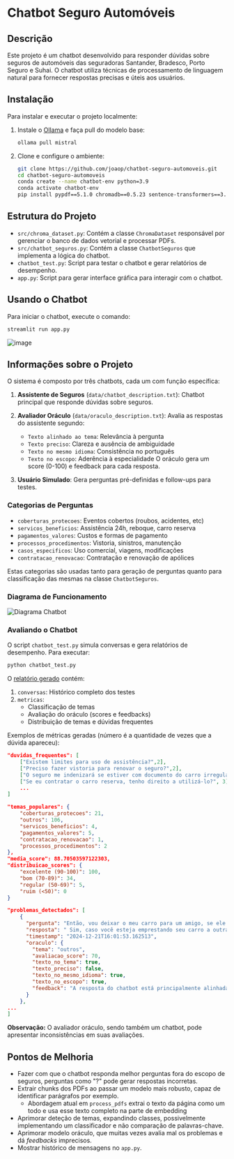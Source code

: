 # Chatbot Seguro Automóveis

## Descrição
Este projeto é um chatbot desenvolvido para responder dúvidas sobre seguros de automóveis das seguradoras Santander, Bradesco, Porto Seguro e Suhai. O chatbot utiliza técnicas de processamento de linguagem natural para fornecer respostas precisas e úteis aos usuários.

## Instalação
Para instalar e executar o projeto localmente:

1. Instale o [Ollama](https://ollama.com/download) e faça pull do modelo base:
    ```bash
    ollama pull mistral
    ```
2. Clone e configure o ambiente:
    ```bash
    git clone https://github.com/joaop/chatbot-seguro-automoveis.git
    cd chatbot-seguro-automoveis
    conda create --name chatbot-env python=3.9
    conda activate chatbot-env
    pip install pypdf==5.1.0 chromadb==0.5.23 sentence-transformers==3.2.1 ollama==0.4.4 streamlit==1.41.1 --no-cache-dir
    ```

## Estrutura do Projeto
- `src/chroma_dataset.py`: Contém a classe `ChromaDataset` responsável por gerenciar o banco de dados vetorial e processar PDFs.
- `src/chatbot_seguros.py`: Contém a classe `ChatbotSeguros` que implementa a lógica do chatbot.
- `chatbot_test.py`: Script para testar o chatbot e gerar relatórios de desempenho.
- `app.py`: Script para gerar interface gráfica para interagir com o chatbot.

## Usando o Chatbot
Para iniciar o chatbot, execute o comando:
```bash
streamlit run app.py
```
![image](https://github.com/user-attachments/assets/094f70a9-eeba-4d14-853d-4010a35a1645)

## Informações sobre o Projeto
O sistema é composto por três chatbots, cada um com função específica:

1. **Assistente de Seguros** (`data/chatbot_description.txt`): Chatbot principal que responde dúvidas sobre seguros.

2. **Avaliador Oráculo** (`data/oraculo_description.txt`): Avalia as respostas do assistente segundo:
   - `Texto alinhado ao tema`: Relevância à pergunta
   - `Texto preciso`: Clareza e ausência de ambiguidade
   - `Texto no mesmo idioma`: Consistência no português
   - `Texto no escopo`: Aderência à especialidade
   O oráculo gera um score (0-100) e feedback para cada resposta.

3. **Usuário Simulado**: Gera perguntas pré-definidas e follow-ups para testes.

### Categorias de Perguntas
- `coberturas_protecoes`: Eventos cobertos (roubos, acidentes, etc)
- `servicos_beneficios`: Assistência 24h, reboque, carro reserva
- `pagamentos_valores`: Custos e formas de pagamento
- `processos_procedimentos`: Vistoria, sinistros, manutenção
- `casos_especificos`: Uso comercial, viagens, modificações
- `contratacao_renovacao`: Contratação e renovação de apólices

Estas categorias são usadas tanto para geração de perguntas quanto para classificação das mesmas na classe `ChatbotSeguros`.

### Diagrama de Funcionamento
![Diagrama Chatbot](https://github.com/user-attachments/assets/004eaed1-f0db-4c27-82f6-838dae992f75)

### Avaliando o Chatbot
O script `chatbot_test.py` simula conversas e gera relatórios de desempenho. Para executar:
```bash
python chatbot_test.py
```

O [relatório gerado](https://github.com/joaopresotto/chatbot-seguro-automoveis/blob/main/resultados/resultados_teste_20241221_160629.json) contém:

1. `conversas`: Histórico completo dos testes
2. `metricas`: 
   - Classificação de temas
   - Avaliação do oráculo (scores e feedbacks)
   - Distribuição de temas e dúvidas frequentes

Exemplos de métricas geradas (número é a quantidade de vezes que a dúvida apareceu):
```json
"duvidas_frequentes": [
    ["Existem limites para uso de assistência?",2],
    ["Preciso fazer vistoria para renovar o seguro?",2],
    ["O seguro me indenizará se estiver com documento do carro irregular e IPVA atrasado?",1],
    ["Se eu contratar o carro reserva, tenho direito a utilizá-lo?", 3],
    ...
]
```
```json
"temas_populares": {
    "coberturas_protecoes": 21,
    "outros": 106,
    "servicos_beneficios": 4,
    "pagamentos_valores": 5,
    "contratacao_renovacao": 1,
    "processos_procedimentos": 2
},
"media_score": 88.70503597122303,
"distribuicao_scores": {
    "excelente (90-100)": 100,
    "bom (70-89)": 34,
    "regular (50-69)": 5,
    "ruim (<50)": 0
}
```
```json
"problemas_detectados": [
    {
      "pergunta": "Então, vou deixar o meu carro para um amigo, se ele tiver um acidente, eu estou coberto, não?",
      "resposta": " Sim, caso você esteja emprestando seu carro a outra pessoa e houver um acidente durante o período de empréstimo, é possível que você seja coberto, mas isso dependerá das condições específicas da sua política de seguro automóvel. É necessário consultar as Condições Gerais específicas da sua seguradora para confirmar se você está realmente coberto nesse caso.",
      "timestamp": "2024-12-21T16:01:53.162513",
      "oraculo": {
        "tema": "outros",
        "avaliacao_score": 70,
        "texto_no_tema": true,
        "texto_preciso": false,
        "texto_no_mesmo_idioma": true,
        "texto_no_escopo": true,
        "feedback": "A resposta do chatbot está principalmente alinhada com os critérios apresentados (está no tópico, no mesmo idioma e no escopo). Porém, o texto é pouco preciso e falta um pouco de detalhamento. É possível explicitar mais sobre os pontos fortes e fracos da resposta para ajudar a melhorar a qualidade do serviço."
      }
    },
...
]
```
**Observação:** O avaliador oráculo, sendo também um chatbot, pode apresentar inconsistências em suas avaliações.

## Pontos de Melhoria
- Fazer com que o chatbot responda melhor perguntas fora do escopo de seguros, perguntas como "?" pode gerar respostas incorretas.
- Extrair chunks dos PDFs ao passar um modelo mais robusto, capaz de identificar parágrafos por exemplo.
    - Abordagem atual em `process_pdfs` extrai o texto da página como um todo e usa esse texto completo na parte de embedding
- Aprimorar deteção de temas, expandindo classes, possivelmente implementando um classificador e não comparação de palavras-chave.
- Aprimorar modelo oráculo, que muitas vezes avalia mal os problemas e dá *feedbacks* imprecisos.
- Mostrar histórico de mensagens no `app.py`.
